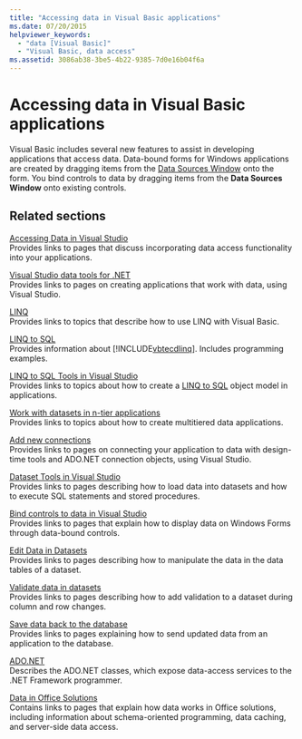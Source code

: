 ```yaml
---
title: "Accessing data in Visual Basic applications"
ms.date: 07/20/2015
helpviewer_keywords:
  - "data [Visual Basic]"
  - "Visual Basic, data access"
ms.assetid: 3086ab38-3be5-4b22-9385-7d0e16b04f6a
---
```

# Accessing data in Visual Basic applications

Visual Basic includes several new features to assist in developing applications that access data. Data-bound forms for Windows applications are created by dragging items from the [Data Sources Window](/visualstudio/data-tools/add-new-data-sources) onto the form. You bind controls to data by dragging items from the **Data Sources Window** onto existing controls.

## Related sections

[Accessing Data in Visual Studio](/visualstudio/data-tools/)  
Provides links to pages that discuss incorporating data access functionality into your applications.

[Visual Studio data tools for .NET](/visualstudio/data-tools/visual-studio-data-tools-for-dotnet)  
Provides links to pages on creating applications that work with data, using Visual Studio.

[LINQ](../programming-guide/language-features/linq/index.md)  
Provides links to topics that describe how to use LINQ with Visual Basic.

[LINQ to SQL](../../framework/data/adonet/sql/linq/index.md)  
Provides information about [!INCLUDE[vbtecdlinq](~/includes/vbtecdlinq-md.md)]. Includes programming examples.  

[LINQ to SQL Tools in Visual Studio](/visualstudio/data-tools/linq-to-sql-tools-in-visual-studio2)  
Provides links to topics about how to create a [LINQ to SQL](../../framework/data/adonet/sql/linq/index.md) object model in applications.

[Work with datasets in n-tier applications](/visualstudio/data-tools/work-with-datasets-in-n-tier-applications)  
Provides links to topics about how to create multitiered data applications.

[Add new connections](/visualstudio/data-tools/add-new-connections)  
Provides links to pages on connecting your application to data with design-time tools and ADO.NET connection objects, using Visual Studio.

[Dataset Tools in Visual Studio](/visualstudio/data-tools/dataset-tools-in-visual-studio)  
Provides links to pages describing how to load data into datasets and how to execute SQL statements and stored procedures.  

[Bind controls to data in Visual Studio](/visualstudio/data-tools/bind-controls-to-data-in-visual-studio)  
Provides links to pages that explain how to display data on Windows Forms through data-bound controls.

[Edit Data in Datasets](/visualstudio/data-tools/edit-data-in-datasets)  
Provides links to pages describing how to manipulate the data in the data tables of a dataset.  

[Validate data in datasets](/visualstudio/data-tools/validate-data-in-datasets)  
Provides links to pages describing how to add validation to a dataset during column and row changes.

[Save data back to the database](/visualstudio/data-tools/save-data-back-to-the-database)  
Provides links to pages explaining how to send updated data from an application to the database.

[ADO.NET](../../framework/data/adonet/index.md)  
Describes the ADO.NET classes, which expose data-access services to the .NET Framework programmer.

[Data in Office Solutions](/visualstudio/vsto/data-in-office-solutions)  
Contains links to pages that explain how data works in Office solutions, including information about schema-oriented programming, data caching, and server-side data access.
